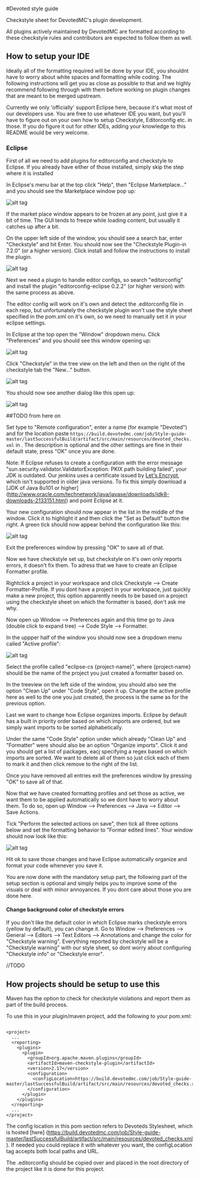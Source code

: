 #Devoted style guide

Checkstyle sheet for DevotedMC's plugin development.




All plugins actively maintained by DevotedMC are formatted according to these checkstyle rules and contributors are expected to follow them as well.

## How to setup your IDE

Ideally all of the formatting required will be done by your IDE, you shouldnt have to worry about white spaces and formatting while coding. The following instructions will get you as close as possible to that and we highly recommend following through with them before working on plugin changes that are meant to be merged upstream.

Currently we only 'officially' support Eclipse here, because it's what most of our developers use. You are free to use whatever IDE you want, but you'll have to figure out on your own how to setup Checkstyle, Editorconfig etc. in those. If you do figure it out for other IDEs, adding your knowledge to this README would be very welcome.


### Eclipse

First of all we need to add plugins for editorconfig and checkstyle to Eclipse. If you already have either of those installed, simply skip the step where it is installed

In Eclipse's menu bar at the top click "Help", then "Eclipse Marketplace..." and you should see the Marketplace window pop up:

![alt tag](http://i.imgur.com/uHfZVo7.png)

If the market place window appears to be frozen at any point, just give it a bit of time. The GUI tends to freeze while loading content, but usually it catches up after a bit.

On the upper left side of the window, you should see a search bar, enter "Checkstyle" and hit Enter. You should now see the "Checkstyle Plugin-in 7.2.0" (or a higher version). Click install and follow the instructions to install the plugin.

![alt tag](http://i.imgur.com/kC2KybY.png)


Next we need a plugin to handle editor configs, so search "editorconfig" and install the plugin "editorconfig-eclipse 0.2.2" (or higher version) with the same process as above.


The editor config will work on it's own and detect the .editorconfig file in each repo, but unfortunately the checkstyle plugin won't use the style sheet specified in the pom.xml on it's own, so we need to manually set it in your eclipse settings.


In Eclipse at the top open the "Window" dropdown menu. Click "Preferences" and you should see this window opening up:

![alt tag](http://i.imgur.com/dEDmsBc.png)

Click "Checkstyle" in the tree view on the left and then on the right of the checkstyle tab the "New..." button. 

![alt tag](http://i.imgur.com/rGfEyQh.png)

You should now see another dialog like this open up:

![alt tag](http://i.imgur.com/c0Naa5C.png)

##TODO from here on

Set type to "Remote configuration", enter a name (for example "Devoted") and for the location paste ``` https://build.devotedmc.com/job/Style-guide-master/lastSuccessfulBuild/artifact/src/main/resources/devoted_checks.xml ``` in . The description is optional and the other settings are fine in their default state, press "OK" once you are done.

Note: If Eclipse refuses to create a configuration with the error message "sun.security.validator.ValidatorException: PKIX path building failed", your JDK is outdated. Our jenkins uses a certificate issued by [Let's Encrypt](https://letsencrypt.org/), which isn't supported in older java versions. To fix this simply download a [JDK of Java 8u101 or higher] (http://www.oracle.com/technetwork/java/javase/downloads/jdk8-downloads-2133151.html) and point Eclipse at it.

Your new configuration should now appear in the list in the middle of the window. Click it to highlight it and then click the "Set as Default" button the right. A green tick should now appear behind the configuration like this:


![alt tag](http://i.imgur.com/9HovwSZ.png)


Exit the preferences window by pressing "OK" to save all of that.


Now we have checkstyle set up, but checkstyle on it's own only reports errors, it doesn't fix them. To adress that we have to create an Eclipse Formatter profile.

Rightclick a project in your workspace and click Checkstyle --> Create Formatter-Profile. If you dont have a project in your workspace, just quickly make a new project, this option apparently needs to be based on a project using the checkstyle sheet on which the formatter is based, don't ask me why.

Now open up Window --> Preferences again and this time go to Java (double click to expand tree) --> Code Style --> Formatter.

In the uppper half of the window you should now see a dropdown menu called "Active profile":

![alt tag](http://i.imgur.com/EG1ASwK.png)

Select the profile called "eclipse-cs {project-name}", where {project-name} should be the name of the project you just created a formatter based on.

In the treeview on the left side of the window, you should also see the option "Clean Up" under "Code Style", open it up. Change the active profile here as well to the one you just created, the process is the same as for the previous option.

Last we want to change how Eclipse organizes imports. Eclipse by default has a built in priority order based on which imports are ordered, but we simply want imports to be sorted alphabetically.

Under the same "Code Style" option under which already "Clean Up" and "Formatter" were should also be an option "Organize imports". Click it and you should get a list of packages, eacj specifying a regex based on which imports are sorted. We want to delete all of them so just click each of them to mark it and then click remove to the right of the list. 

Once you have removed all entries exit the preferences window by pressing "OK" to save all of that.

Now that we have created formatting profiles and set those as active, we want them to be applied automatically so we dont have to worry about them. To do so, open up Window --> Preferences --> Java --> Editor --> Save Actions.

Tick "Perform the selected actions on save", then tick all three options below and set the formatting behavior to "Formar edited lines". Your window should now look like this:


![alt tag](http://i.imgur.com/BaZBOsn.png)

Hit ok to save those changes and have Eclipse automatically organize and format your code whenever you save it.


You are now done with the mandatory setup part, the following part of the setup section is optional and simply helps you to improve some of the visuals or deal with minor annoyances. If you dont care about those you are done here.



#### Change background color of checkstyle errors
If you don't like the default color in which Eclipse marks checkstyle errors (yellow by default), you can change it. Go to Window --> Preferences --> General --> Editors --> Text Editors --> Annotations and change the color for "Checkstyle warning". Everything reported by checkstyle will be a "Checkstyle warning" with our style sheet, so dont worry about configuring "Checkstyle info" or "Checkstyle error".



//TODO 



## How projects should be setup to use this
Maven has the option to check for checkstyle violations and report them as part of the build process.


To use this in your plugin/maven project, add the following to your pom.xml:

```

<project>
  ...
  <reporting>
    <plugins>
      <plugin>
        <groupId>org.apache.maven.plugins</groupId>
        <artifactId>maven-checkstyle-plugin</artifactId>
        <version>2.17</version>
        <configuration>
          <configLocation>https://build.devotedmc.com/job/Style-guide-master/lastSuccessfulBuild/artifact/src/main/resources/devoted_checks.xml</configLocation>
        </configuration>
      </plugin>
    </plugins>
  </reporting>
  ...
</project>

```


The config location in this pom section refers to Devoteds Stylesheet, which is hosted [here] (https://build.devotedmc.com/job/Style-guide-master/lastSuccessfulBuild/artifact/src/main/resources/devoted_checks.xml). If needed you could replace it with whatever you want, the configLocation tag accepts both local paths and URL.


The .editorconfig should be copied over and placed in the root directory of the project like it is done for this project.
